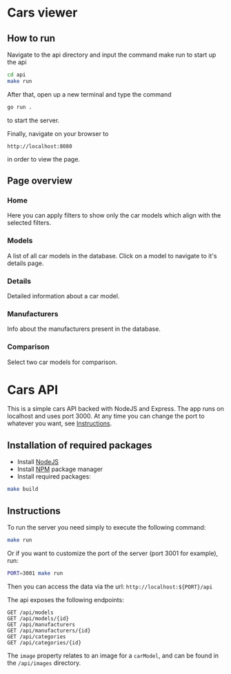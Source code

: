# Cars viewer

## How to run

Navigate to the api directory and input the command make run to start up the api
```bash
cd api
make run
```

After that, open up a new terminal and type the command
```bash
go run .
```
to start the server.  

Finally, navigate on your browser to 
```
http://localhost:8080
```
in order to view the page.

## Page overview

### Home

Here you can apply filters to show only the car models which align with the selected filters.

### Models

A list of all car models in the database. Click on a model to navigate to it's details page.

### Details

Detailed information about a car model.

### Manufacturers

Info about the manufacturers present in the database.

### Comparison

Select two car models for comparison.

# Cars API

This is a simple cars API backed with NodeJS and Express. The app runs on localhost and uses port 3000.
At any time you can change the port to whatever you want, see [Instructions](##Instructions).

## Installation of required packages
- Install [NodeJS](http://nodejs.org)
- Install [NPM](https://www.npmjs.com/package/npm) package manager
- Install required packages: 

```bash 
make build
```

## Instructions

To run the server you need simply to execute the following command:

```bash
make run
```

Or if you want to customize the port of the server (port 3001 for example), run:

```bash
PORT=3001 make run
```

Then you can access the data via the url: `http://localhost:${PORT}/api`

The api exposes the following endpoints:
```
GET /api/models
GET /api/models/{id}
GET /api/manufacturers
GET /api/manufacturers/{id}
GET /api/categories
GET /api/categories/{id}
```

The `image` property relates to an image for a `carModel`, and can be found in the `/api/images` directory.
